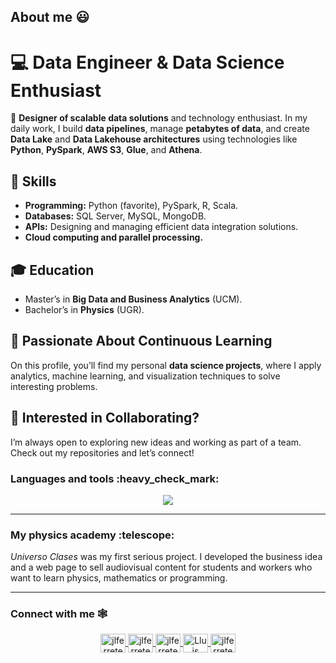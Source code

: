 
## About me :smiley:

<h1>💻 Data Engineer & Data Science Enthusiast</h1>

<p>🚀 <strong>Designer of scalable data solutions</strong> and technology enthusiast. In my daily work, I build <strong>data pipelines</strong>, manage <strong>petabytes of data</strong>, and create <strong>Data Lake</strong> and <strong>Data Lakehouse architectures</strong> using technologies like <strong>Python</strong>, <strong>PySpark</strong>, <strong>AWS S3</strong>, <strong>Glue</strong>, and <strong>Athena</strong>.</p>

<h2>🔧 Skills</h2>
<ul>
  <li><strong>Programming:</strong> Python (favorite), PySpark, R, Scala.</li>
  <li><strong>Databases:</strong> SQL Server, MySQL, MongoDB.</li>
  <li><strong>APIs:</strong> Designing and managing efficient data integration solutions.</li>
  <li><strong>Cloud computing and parallel processing.</strong></li>
</ul>

<h2>🎓 Education</h2>
<ul>
  <li>Master’s in <strong>Big Data and Business Analytics</strong> (UCM).</li>
  <li>Bachelor’s in <strong>Physics</strong> (UGR).</li>
</ul>

<h2>🧠 Passionate About Continuous Learning</h2>
<p>On this profile, you’ll find my personal <strong>data science projects</strong>, where I apply analytics, machine learning, and visualization techniques to solve interesting problems.</p>

<h2>🌟 Interested in Collaborating?</h2>
<p>I’m always open to exploring new ideas and working as part of a team. Check out my repositories and let’s connect!</p>

<p align="center"> <h3>Languages and tools :heavy_check_mark:</h3></p> 
<p align="center">
  <a href="https://skillicons.dev">
    <img src="https://skillicons.dev/icons?i=python,r,mysql,mongodb,github,c,fortran,cpp,javascript,latex,linux,vscode" />
  </a>
</p>

---
<p align="center"> <h3>My physics academy :telescope:</h3></p> 

<!--
<p align="center">
<a href="https://universoclases.com" target="blank">
<img align="center" src="https://www.universoclases.com/wp-content/uploads/2021/02/8.png" alt="descripción" style="heigth:30px; width: 40px" />
</a>
-->

*Universo Clases* was my first serious project. I developed the business idea and a web page to sell audiovisual content for students and workers who want to learn physics, mathematics or programming.
  
---
<p align="center"> <h3>Connect with me 🕸️</h3></p> 

<p align="center">

<a href="https://github.com/LluisGonzaga21" target="blank">
<img align="center" src="https://cdn.jsdelivr.net/npm/simple-icons@3.0.1/icons/github.svg" alt="jlferrete" height="30px" width="40px" />
</a>
  
<a href="https://www.linkedin.com/in/lluis-gonzaga-fuster-8a4815151/" target="blank">
<img align="center" src="https://cdn.jsdelivr.net/npm/simple-icons@3.0.1/icons/linkedin.svg" alt="jlferrete" height="30px" width="40px" />
</a>
  
<a href="https://www.instagram.com/lluisgonzaga21/" target="blank">
<img align="center" src="https://cdn.jsdelivr.net/npm/simple-icons@3.0.1/icons/instagram.svg" alt="jlferrete" height="30px" width="40px" />
</a>

<a href="mailto:lluisgonzaga21@gmail.com " target="blank">
<img align="center" src="https://cdn.jsdelivr.net/npm/simple-icons@3.0.1/icons/gmail.svg" alt="Lluis Gonzaga Fuster" height="30" width="40" />
</a>
  
<a href="https://www.youtube.com/channel/UCjOqGvCG26WWFsku04XL_PA" target="blank">
<img align="center" src="https://cdn.jsdelivr.net/npm/simple-icons@3.0.1/icons/youtube.svg" alt="jlferrete" height="30px" width="40px" />
</a>

</p>


<!--
**LluisGonzaga21/LluisGonzaga21** is a ✨ _special_ ✨ repository because its `README.md` (this file) appears on your GitHub profile.

Here are some ideas to get you started:

- 🔭 I’m currently working on ...
- 🌱 I’m currently learning ...
- 👯 I’m looking to collaborate on ...
- 🤔 I’m looking for help with ...
- 💬 Ask me about ...
- 📫 How to reach me: ...
- 😄 Pronouns: ...
- ⚡ Fun fact: ...
<a href="https://github.com/anuraghazra/github-readme-stats">
  <img align="center" src="https://github-readme-stats.vercel.app/api/pin/?username=LluisGonzaga21&repo=github-readme-stats" />
</a>
<a href="https://github.com/anuraghazra/convoychat">
  <img align="center" src="https://github-readme-stats.vercel.app/api/pin/?username=LluisGonzaga21&repo=convoychat" />
</a>

![Top Langs](https://github-readme-stats.vercel.app/api/top-langs/?username=LluisGonzaga21&theme=gruvbox)
[![Anurag's github stats](https://github-readme-stats.vercel.app/api?username=LluisGonzaga21&theme=gruvbox)](https://github.com/anuraghazra/github-readme-stats)
-->
